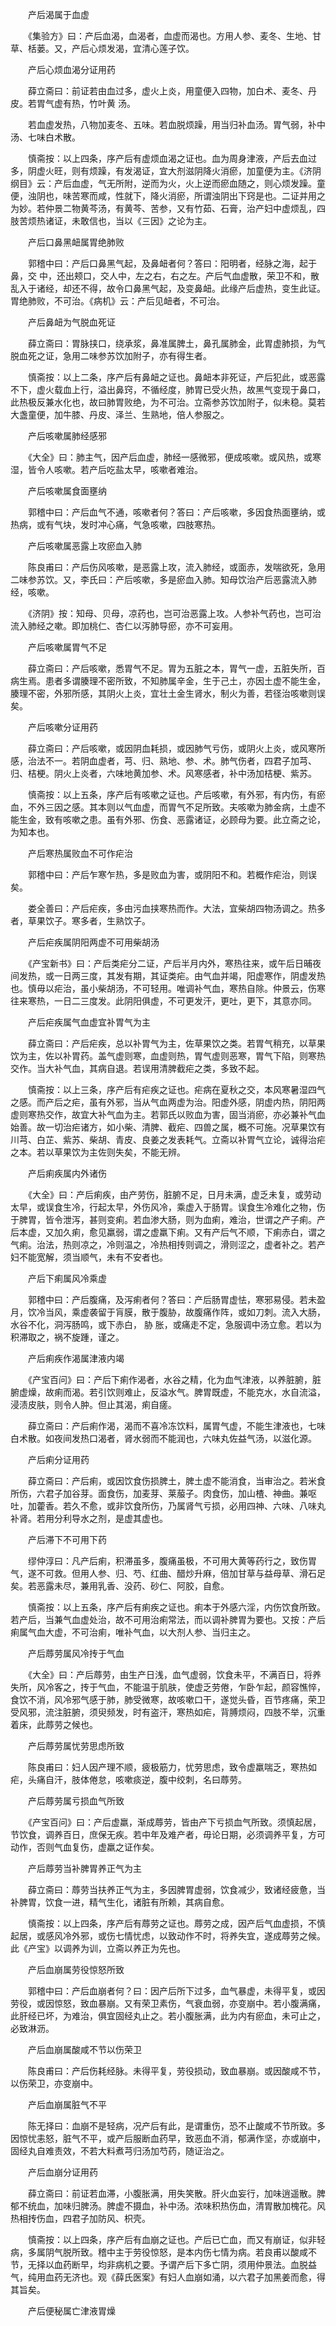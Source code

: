 <!-- { "loadSidebar": true } -->

　　产后渴属于血虚

　　《集验方》曰：产后血渴，血渴者，血虚而渴也。方用人参、麦冬、生地、甘草、栝蒌。又，产后心烦发渴，宜清心莲子饮。

　　产后心烦血渴分证用药

　　薛立斋曰：前证若由血过多，虚火上炎，用童便入四物，加白术、麦冬、丹皮。若胃气虚有热，竹叶黄 汤。

　　若血虚发热，八物加麦冬、五味。若血脱烦躁，用当归补血汤。胃气弱，补中汤、七味白术散。

　　慎斋按：以上四条，序产后有虚烦血渴之证也。血为周身津液，产后去血过多，阴虚火旺，则有烦躁，有发渴证，宜大剂滋阴降火消瘀，加童便为主。《济阴纲目》云：产后血虚，气无所附，逆而为火，火上逆而瘀血随之，则心烦发躁。童便，浊阴也，味苦寒而咸，性就下，降火消瘀，所谓浊阴出下窍是也。二证并用之为妙。若仲景二物黄芩汤，有黄芩、苦参，又有竹茹、石膏，治产妇中虚烦乱，四肢苦烦热诸证，未敢信也，当以《三因》之论为主。

　　产后口鼻黑衄属胃绝肺败

　　郭稽中曰：产后口鼻黑气起，及鼻衄者何？答曰：阳明者，经脉之海，起于鼻，交 中，还出颊口，交人中，左之右，右之左。产后气血虚散，荣卫不和，散乱入于诸经，却还不得，故令口鼻黑气起，及变鼻衄。此缘产后虚热，变生此证。胃绝肺败，不可治。《病机》云：产后见衄者，不可治。

　　产后鼻衄为气脱血死证

　　薛立斋曰：胃脉挟口，绕承浆，鼻准属脾土，鼻孔属肺金，此胃虚肺损，为气脱血死之证，急用二味参苏饮加附子，亦有得生者。

　　慎斋按：以上二条，序产后有鼻衄之证也。鼻衄本非死证，产后犯此，或恶露不下，虚火载血上行，溢出鼻窍，不循经度，肺胃已受火热，故黑气变现于鼻口，此热极反兼水化也，故曰肺胃败绝，为不可治。立斋参苏饮加附子，似未稳。莫若大盏童便，加牛膝、丹皮、泽兰、生熟地，倍人参服之。

　　产后咳嗽属肺经感邪

　　《大全》曰：肺主气，因产后血虚，肺经一感微邪，便成咳嗽。或风热，或寒湿，皆令人咳嗽。若产后吃盐太早，咳嗽者难治。

　　产后咳嗽属食面壅纳

　　郭稽中曰：产后血气不通，咳嗽者何？答曰：产后咳嗽，多因食热面壅纳，或热病，或有气块，发时冲心痛，气急咳嗽，四肢寒热。

　　产后咳嗽属恶露上攻瘀血入肺

　　陈良甫曰：产后伤风咳嗽，是恶露上攻，流入肺经，或面赤，发喘欲死，急用二味参苏饮。又，李氏曰：产后咳嗽，多是瘀血入肺。知母饮治产后恶露流入肺经，咳嗽。

　　《济阴》按：知母、贝母，凉药也，岂可治恶露上攻。人参补气药也，岂可治流入肺经之嗽。即加桃仁、杏仁以泻肺导瘀，亦不可妄用。

　　产后咳嗽属胃气不足

　　薛立斋曰：产后咳嗽，悉胃气不足。胃为五脏之本，胃气一虚，五脏失所，百病生焉。患者多谓腠理不密所致，不知肺属辛金，生于己土，亦因土虚不能生金，腠理不密，外邪所感，其阴火上炎，宜壮土金生肾水，制火为善，若径治咳嗽则误矣。

　　产后咳嗽分证用药

　　薛立斋曰：产后咳嗽，或因阴血耗损，或因肺气亏伤，或阴火上炎，或风寒所感，治法不一。若阴血虚者，芎、归、熟地、参、术。肺气伤者，四君子加芎、归、桔梗。阴火上炎者，六味地黄加参、术。风寒感者，补中汤加桔梗、紫苏。

　　慎斋按：以上五条，序产后有咳嗽之证也。产后咳嗽，有外邪，有内伤，有瘀血，不外三因之感。其本则以气血虚，而胃气不足所致。夫咳嗽为肺金病，土虚不能生金，致有咳嗽之患。虽有外邪、伤食、恶露诸证，必顾母为要。此立斋之论，为知本也。

　　产后寒热属败血不可作疟治

　　郭稽中曰：产后乍寒乍热，多是败血为害，或阴阳不和。若概作疟治，则误矣。

　　娄全善曰：产后疟疾，多由污血挟寒热而作。大法，宜柴胡四物汤调之。热多者，草果饮子。寒多者，生熟饮子。

　　产后疟疾属阴阳两虚不可用柴胡汤

　　《产宝新书》曰：产后类疟分二证，产后半月内外，寒热往来，或午后日晡夜间发热，或一日两三度，其发有期，其证类疟。由气血并竭，阳虚寒作，阴虚发热也。慎毋以疟治，虽小柴胡汤，不可轻用。唯调补气血，寒热自除。仲景云，伤寒往来寒热，一日二三度发。此阴阳俱虚，不可更发汗，更吐，更下，其意亦同。

　　产后疟疾属气血虚宜补胃气为主

　　薛立斋曰：产后疟疾，总以补胃气为主，佐草果饮之类。若胃气稍充，以草果饮为主，佐以补胃药。盖气虚则寒，血虚则热，胃气虚则恶寒，胃气下陷，则寒热交作。当大补气血，其病自退。若误用清脾截疟之类，多致不起。

　　慎斋按：以上三条，序产后有疟疾之证也。疟病在夏秋之交，本风寒暑湿四气之感。而产后之疟，虽有外邪，当从气血两虚为治。阳虚外感，阴虚内热，阴阳两虚则寒热交作，故宜大补气血为主。若郭氏以败血为害，固当消瘀，亦必兼补气血始善。故一切治疟诸方，如小柴、清脾、截疟、四兽之属，概不可施。况草果饮有川芎、白芷、紫苏、柴胡、青皮、良姜之发表耗气。立斋以补胃气立论，诚得治疟之本。若以草果饮为主佐则失矣，不能无辨。

　　产后痢疾属内外诸伤

　　《大全》曰：产后痢疾，由产劳伤，脏腑不足，日月未满，虚乏未复，或劳动太早，或误食生冷，行起太早，外伤风冷，乘虚入于肠胃。误食生冷难化之物，伤于脾胃，皆令泄泻，甚则变痢。若血渗大肠，则为血痢，难治，世谓之产子痢。产后本虚，又加久痢，愈见羸弱，谓之虚羸下痢。又有产后气不顺，下痢赤白，谓之气痢。治法，热则凉之，冷则温之，冷热相抟则调之，滑则涩之，虚者补之。若产妇不能宽解，须当顺气，未有不安者也。

　　产后下痢属风冷乘虚

　　郭稽中曰：产后腹痛，及泻痢者何？答曰：产后肠胃虚怯，寒邪易侵。若未盈月，饮冷当风，乘虚袭留于肓膜，散于腹胁，故腹痛作阵，或如刀刺。流入大肠，水谷不化，洞泻肠鸣，或下赤白， 胁 胀，或痛走不定，急服调中汤立愈。若以为积滞取之，祸不旋踵，谨之。

　　产后痢疾作渴属津液内竭

　　《产宝百问》曰：产后下痢作渴者，水谷之精，化为血气津液，以养脏腑，脏腑虚燥，故痢而渴。若引饮则难止，反溢水气。脾胃既虚，不能克水，水自流溢，浸渍皮肤，则令人肿。但止其渴，痢自瘥。

　　薛立斋曰：产后痢作渴，渴而不喜冷冻饮料，属胃气虚，不能生津液也，七味白术散。如夜间发热口渴者，肾水弱而不能润也，六味丸佐益气汤，以滋化源。

　　产后痢分证用药

　　薛立斋曰：产后痢，或因饮食伤损脾土，脾土虚不能消食，当审治之。若米食所伤，六君子加谷芽。面食伤，加麦芽、莱菔子。肉食伤，加山楂、神曲。兼呕吐，加藿香。若久不愈，或非饮食所伤，乃属肾气亏损，必用四神、六味、八味丸补肾。若用分利导水之剂，是虚其虚也。

　　产后滞下不可用下药

　　缪仲淳曰：凡产后痢，积滞虽多，腹痛虽极，不可用大黄等药行之，致伤胃气，遂不可救。但用人参、归、芍、红曲、醋炒升麻，倍加甘草与益母草、滑石足矣。若恶露未尽，兼用乳香、没药、砂仁、阿胶，自愈。

　　慎斋按：以上五条，序产后有痢疾之证也。痢本于外感六淫，内伤饮食所致。若产后，当兼气血虚处治，故不可用治痢常法，而以调补脾胃为要也。又按：产后痢属气血大虚，不可治痢，唯补气血，以大剂人参、当归主之。

　　产后蓐劳属风冷抟于气血

　　《大全》曰：产后蓐劳，由生产日浅，血气虚弱，饮食未平，不满百日，将养失所，风冷客之，抟于气血，不能温于肌肤，使虚乏劳倦，乍卧乍起，颜容憔悴，食饮不消，风冷邪气感于肺，肺受微寒，故咳嗽口干，遂觉头昏，百节疼痛，荣卫受风邪，流注脏腑，须臾频发，时有盗汗，寒热如疟，背膊烦闷，四肢不举，沉重着床，此蓐劳之候也。

　　产后蓐劳属忧劳思虑所致

　　陈良甫曰：妇人因产理不顺，疲极筋力，忧劳思虑，致令虚羸喘乏，寒热如疟，头痛自汗，肢体倦怠，咳嗽痰逆，腹中绞刺，名曰蓐劳。

　　产后蓐劳属亏损血气所致

　　《产宝百问》曰：产后虚羸，渐成蓐劳，皆由产下亏损血气所致。须慎起居，节饮食，调养百日，庶保无疾。若中年及难产者，毋论日期，必须调养平复，方可动作，否则气血复伤，虚羸之证作矣。

　　产后蓐劳当补脾胃养正气为主

　　薛立斋曰：蓐劳当扶养正气为主，多因脾胃虚弱，饮食减少，致诸经疲惫，当补脾胃，饮食一进，精气生化，诸脏有所赖，其病自愈。

　　慎斋按：以上四条，序产后有蓐劳之证也。蓐劳之成，因产后气血虚损，不慎起居，或感风冷外邪，或伤七情忧虑，以致动作不时，将养失宜，遂成蓐劳之候。此《产宝》以调养为训，立斋以养正为先也。

　　产后血崩属劳役惊怒所致

　　郭稽中曰：产后血崩者何？曰：因产后所下过多，血气暴虚，未得平复，或因劳役，或因惊怒，致血暴崩。又有荣卫素伤，气衰血弱，亦变崩中。若小腹满痛，此肝经已坏，为难治，俱宜固经丸止之。若小腹胀满，此为内有瘀血，未可止之，必致淋沥。

　　产后血崩属酸咸不节以伤荣卫

　　陈良甫曰：产后伤耗经脉。未得平复，劳役损动，致血暴崩。或因酸咸不节，以伤荣卫，亦变崩中。

　　产后血崩属脏气不平

　　陈无择曰：血崩不是轻病，况产后有此，是谓重伤，恐不止酸咸不节所致。多因惊忧恚怒，脏气不平，或产后服断血药早，致恶血不消，郁满作坚，亦或崩中，固经丸自难责效，不若大料煮芎归汤加芍药，随证治之。

　　产后血崩分证用药

　　薛立斋曰：前证若血滞，小腹胀满，用失笑散。肝火血妄行，加味逍遥散。脾郁不统血，加味归脾汤。脾虚不摄血，补中汤。浓味积热伤血，清胃散加槐花。风热相抟伤血，四君子加防风、枳壳。

　　慎斋按：以上四条，序产后有血崩之证也。产后已亡血，而又有崩证，似非轻病，多属阴气脱所致。稽中主于劳役惊怒，是本内伤七情为病。若良甫以酸咸不节，无择以血药断早，均非病机之要。予谓产后下多亡阴，须用仲景法。血脱益气，纯用血药无济也。观《薛氏医案》有妇人血崩如涌，以六君子加黑姜而愈，得其旨矣。

　　产后便秘属亡津液胃燥

